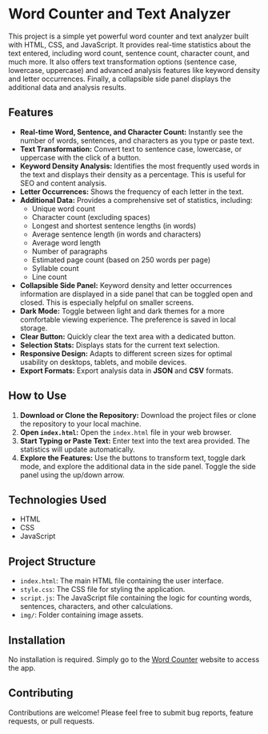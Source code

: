 # Word Counter and Text Analyzer

This project is a simple yet powerful word counter and text analyzer built with HTML, CSS, and JavaScript. It provides real-time statistics about the text entered, including word count, sentence count, character count, and much more. It also offers text transformation options (sentence case, lowercase, uppercase) and advanced analysis features like keyword density and letter occurrences. Finally, a collapsible side panel displays the additional data and analysis results.

## Features

-   **Real-time Word, Sentence, and Character Count:** Instantly see the number of words, sentences, and characters as you type or paste text.
-   **Text Transformation:** Convert text to sentence case, lowercase, or uppercase with the click of a button.
-   **Keyword Density Analysis:** Identifies the most frequently used words in the text and displays their density as a percentage. This is useful for SEO and content analysis.
-   **Letter Occurrences:** Shows the frequency of each letter in the text.
-   **Additional Data:** Provides a comprehensive set of statistics, including:
    -   Unique word count
    -   Character count (excluding spaces)
    -   Longest and shortest sentence lengths (in words)
    -   Average sentence length (in words and characters)
    -   Average word length
    -   Number of paragraphs
    -   Estimated page count (based on 250 words per page)
    -   Syllable count
    -   Line count
-   **Collapsible Side Panel:** Keyword density and letter occurrences information are displayed in a side panel that can be toggled open and closed. This is especially helpful on smaller screens.
-   **Dark Mode:** Toggle between light and dark themes for a more comfortable viewing experience. The preference is saved in local storage.
-   **Clear Button:** Quickly clear the text area with a dedicated button.
-   **Selection Stats:** Displays stats for the current text selection.
-   **Responsive Design:** Adapts to different screen sizes for optimal usability on desktops, tablets, and mobile devices.
-   **Export Formats:** Export analysis data in **JSON** and **CSV** formats.

## How to Use

1. **Download or Clone the Repository:** Download the project files or clone the repository to your local machine.
2. **Open `index.html`:** Open the `index.html` file in your web browser.
3. **Start Typing or Paste Text:** Enter text into the text area provided. The statistics will update automatically.
4. **Explore the Features:** Use the buttons to transform text, toggle dark mode, and explore the additional data in the side panel. Toggle the side panel using the up/down arrow.

## Technologies Used

-   HTML
-   CSS
-   JavaScript

## Project Structure

-   `index.html`: The main HTML file containing the user interface.
-   `style.css`: The CSS file for styling the application.
-   `script.js`: The JavaScript file containing the logic for counting words, sentences, characters, and other calculations.
-   `img/`: Folder containing image assets.

## Installation

No installation is required. Simply go to the [Word Counter](https://michaldakowicz.github.io/word-counter/) website to access the app.

## Contributing

Contributions are welcome! Please feel free to submit bug reports, feature requests, or pull requests.
